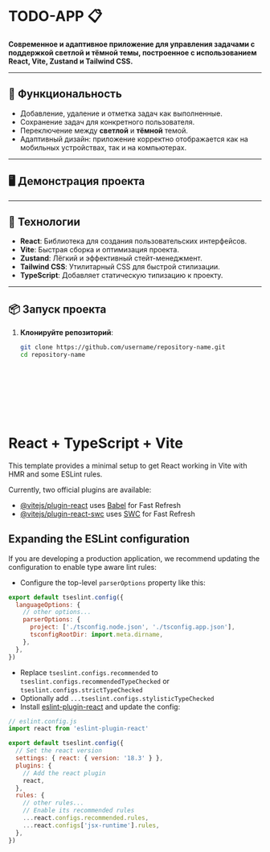 # TODO-APP 📋

**Современное и адаптивное приложение для управления задачами с поддержкой светлой и тёмной темы, построенное с использованием React, Vite, Zustand и Tailwind CSS.**

---

## 🌟 **Функциональность**
- Добавление, удаление и отметка задач как выполненные.
- Сохранение задач для конкретного пользователя.
- Переключение между **светлой** и **тёмной** темой.
- Адаптивный дизайн: приложение корректно отображается как на мобильных устройствах, так и на компьютерах.

---

## 🖥️ **Демонстрация проекта**



---

## 🚀 **Технологии**
- **React**: Библиотека для создания пользовательских интерфейсов.
- **Vite**: Быстрая сборка и оптимизация проекта.
- **Zustand**: Лёгкий и эффективный стейт-менеджмент.
- **Tailwind CSS**: Утилитарный CSS для быстрой стилизации.
- **TypeScript**: Добавляет статическую типизацию к проекту.

---

## 📦 **Запуск проекта**

1. **Клонируйте репозиторий**:
   ```bash
   git clone https://github.com/username/repository-name.git
   cd repository-name










# React + TypeScript + Vite

This template provides a minimal setup to get React working in Vite with HMR and some ESLint rules.

Currently, two official plugins are available:

- [@vitejs/plugin-react](https://github.com/vitejs/vite-plugin-react/blob/main/packages/plugin-react/README.md) uses [Babel](https://babeljs.io/) for Fast Refresh
- [@vitejs/plugin-react-swc](https://github.com/vitejs/vite-plugin-react-swc) uses [SWC](https://swc.rs/) for Fast Refresh

## Expanding the ESLint configuration

If you are developing a production application, we recommend updating the configuration to enable type aware lint rules:

- Configure the top-level `parserOptions` property like this:

```js
export default tseslint.config({
  languageOptions: {
    // other options...
    parserOptions: {
      project: ['./tsconfig.node.json', './tsconfig.app.json'],
      tsconfigRootDir: import.meta.dirname,
    },
  },
})
```

- Replace `tseslint.configs.recommended` to `tseslint.configs.recommendedTypeChecked` or `tseslint.configs.strictTypeChecked`
- Optionally add `...tseslint.configs.stylisticTypeChecked`
- Install [eslint-plugin-react](https://github.com/jsx-eslint/eslint-plugin-react) and update the config:

```js
// eslint.config.js
import react from 'eslint-plugin-react'

export default tseslint.config({
  // Set the react version
  settings: { react: { version: '18.3' } },
  plugins: {
    // Add the react plugin
    react,
  },
  rules: {
    // other rules...
    // Enable its recommended rules
    ...react.configs.recommended.rules,
    ...react.configs['jsx-runtime'].rules,
  },
})
```
